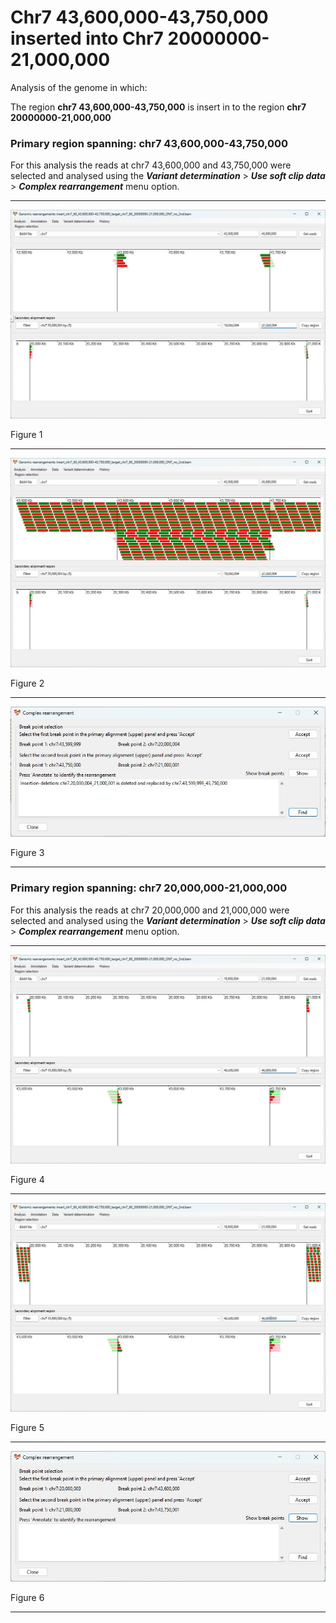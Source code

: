 # Chr7 43,600,000-43,750,000  inserted into Chr7 20000000-21,000,000

Analysis of the genome in which: 

The region **chr7 43,600,000-43,750,000** is insert in to the region **chr7 20000000-21,000,000**

### Primary region spanning: chr7 43,600,000-43,750,000 

For this analysis the reads at chr7 43,600,000 and 43,750,000  were selected and analysed using the ___Variant determination___ > ___Use soft clip data___ > ___Complex rearrangement___ menu option.<hr />

![image](images/insert_chr7_60_43,600,000-43,750,000_target_chr7_60_20000000-21,000,000_ONT_no_2nd_1.jpg)

Figure 1

<hr />

![image](images/insert_chr7_60_43,600,000-43,750,000_target_chr7_60_20000000-21,000,000_ONT_no_2nd_1_all.jpg)

Figure 2

<hr />

![image](images/insert_chr7_60_43,600,000-43,750,000_target_chr7_60_20000000-21,000,000_ONT_no_2nd_1_result.jpg)

Figure 3

<hr />

### Primary region spanning: chr7 20,000,000-21,000,000 

For this analysis the reads at chr7 20,000,000 and 21,000,000  were selected and analysed using the ___Variant determination___ > ___Use soft clip data___ > ___Complex rearrangement___ menu option.<hr />

![image](images/insert_chr7_60_43,600,000-43,750,000_target_chr7_60_20000000-21,000,000_ONT_no_2nd_2.jpg)

Figure 4

<hr />

![image](images/insert_chr7_60_43,600,000-43,750,000_target_chr7_60_20000000-21,000,000_ONT_no_2nd_2_all.jpg)

Figure 5

<hr />

![image](images/insert_chr7_60_43,600,000-43,750,000_target_chr7_60_20000000-21,000,000_ONT_no_2nd_2_result.jpg)

Figure 6

<hr />

